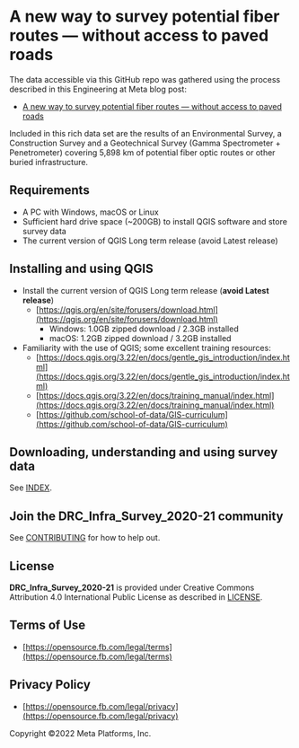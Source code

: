 ﻿# A new way to survey potential fiber routes — without access to paved roads
The data accessible via this GitHub repo was gathered using the process described in this Engineering at Meta blog post:
* [A new way to survey potential fiber routes — without access to paved roads](https://engineering.fb.com/2022/05/01/connectivity/fiber-routes/)

Included in this rich data set are the results of an Environmental Survey, a Construction Survey and a Geotechnical Survey (Gamma Spectrometer + Penetrometer) covering 5,898 km of potential fiber optic routes or other buried infrastructure.

## Requirements
* A PC with Windows, macOS or Linux
* Sufficient hard drive space (~200GB) to install QGIS software and store survey data
* The current version of QGIS Long term release (avoid Latest release)

## Installing and using QGIS
* Install the current version of QGIS Long term release (**avoid Latest release**)
    * [https://qgis.org/en/site/forusers/download.html](https://qgis.org/en/site/forusers/download.html)
        * Windows: 1.0GB zipped download / 2.3GB installed
        * macOS: 1.2GB zipped download / 3.2GB installed
* Familiarity with the use of QGIS; some excellent training resources:
    * [https://docs.qgis.org/3.22/en/docs/gentle_gis_introduction/index.html](https://docs.qgis.org/3.22/en/docs/gentle_gis_introduction/index.html)
    * [https://docs.qgis.org/3.22/en/docs/training_manual/index.html](https://docs.qgis.org/3.22/en/docs/training_manual/index.html)
    * [https://github.com/school-of-data/GIS-curriculum](https://github.com/school-of-data/GIS-curriculum)

## Downloading, understanding and using survey data
See [INDEX](INDEX.md).

## Join the DRC\_Infra\_Survey\_2020-21 community
See [CONTRIBUTING](CONTRIBUTING.md) for how to help out.

## License
**DRC\_Infra\_Survey\_2020-21** is provided under Creative Commons Attribution 4.0 International Public License as described in [LICENSE](LICENSE.md).

## Terms of Use
 * [https://opensource.fb.com/legal/terms](https://opensource.fb.com/legal/terms)

## Privacy Policy
 * [https://opensource.fb.com/legal/privacy](https://opensource.fb.com/legal/privacy)

Copyright ©2022 Meta Platforms, Inc.
